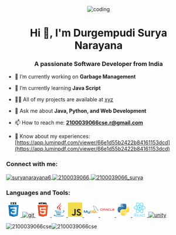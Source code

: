 <p align="center">
  <img align="center" alt="coding" width="400"       
  src="https://i.pinimg.com/originals/81/17/8b/81178b47a8598f0c81c4799f2cdd4057.gif">
</p>

<h1 align="center">Hi 👋, I'm Durgempudi Surya Narayana</h1>
<h3 align="center">A passionate Software Developer from India</h3>



- 🔭 I’m currently working on **Garbage Management**

- 🌱 I’m currently learning **Java Script**

- 👨‍💻 All of my projects are available at [xyz](xyz)
  
- 💬 Ask me about **Java, Python, and Web Development**
  
- 📫 How to reach me: **2100039066cse.r@gmail.com**
  
- 📄 Know about my experiences: [https://app.luminpdf.com/viewer/66e1d55b2422b84161153dcd](https://app.luminpdf.com/viewer/66e1d55b2422b84161153dcd)

<h3 align="left">Connect with me:</h3>
<p align="left">
  <a href="https://www.codechef.com/users/suryanarayana6" target="_blank">
    <img align="center" src="https://cdn.jsdelivr.net/npm/simple-icons@3.1.0/icons/codechef.svg" alt="suryanarayana6" height="30" width="40" />
  </a>
  <a href="https://www.leetcode.com/2100039066" target="_blank">
    <img align="center" src="https://raw.githubusercontent.com/rahuldkjain/github-profile-readme-generator/master/src/images/icons/Social/leet-code.svg" alt="2100039066" height="30" width="40" />
  </a>
  <a href="https://auth.geeksforgeeks.org/user/2100039066_surya" target="_blank">
    <img align="center" src="https://raw.githubusercontent.com/rahuldkjain/github-profile-readme-generator/master/src/images/icons/Social/geeks-for-geeks.svg" alt="2100039066_surya" height="30" width="40" />
  </a>
</p>

<h3 align="left">Languages and Tools:</h3>
<p align="left">
  <a href="https://www.w3schools.com/css/" target="_blank" rel="noreferrer">
    <img src="https://raw.githubusercontent.com/devicons/devicon/master/icons/css3/css3-original-wordmark.svg" alt="css3" width="40" height="40" />
  </a> 
  <a href="https://git-scm.com/" target="_blank" rel="noreferrer">
    <img src="https://www.vectorlogo.zone/logos/git-scm/git-scm-icon.svg" alt="git" width="40" height="40" />
  </a> 
  <a href="https://www.w3.org/html/" target="_blank" rel="noreferrer">
    <img src="https://raw.githubusercontent.com/devicons/devicon/master/icons/html5/html5-original-wordmark.svg" alt="html5" width="40" height="40" />
  </a> 
  <a href="https://www.java.com" target="_blank" rel="noreferrer">
    <img src="https://raw.githubusercontent.com/devicons/devicon/master/icons/java/java-original.svg" alt="java" width="40" height="40" />
  </a> 
  <a href="https://developer.mozilla.org/en-US/docs/Web/JavaScript" target="_blank" rel="noreferrer">
    <img src="https://raw.githubusercontent.com/devicons/devicon/master/icons/javascript/javascript-original.svg" alt="javascript" width="40" height="40" />
  </a> 
  <a href="https://www.mysql.com/" target="_blank" rel="noreferrer">
    <img src="https://raw.githubusercontent.com/devicons/devicon/master/icons/mysql/mysql-original-wordmark.svg" alt="mysql" width="40" height="40" />
  </a> 
  <a href="https://www.oracle.com/" target="_blank" rel="noreferrer">
    <img src="https://raw.githubusercontent.com/devicons/devicon/master/icons/oracle/oracle-original.svg" alt="oracle" width="40" height="40" />
  </a> 
  <a href="https://www.python.org" target="_blank" rel="noreferrer">
    <img src="https://raw.githubusercontent.com/devicons/devicon/master/icons/python/python-original.svg" alt="python" width="40" height="40" />
  </a> 
  <a href="https://reactjs.org/" target="_blank" rel="noreferrer">
    <img src="https://raw.githubusercontent.com/devicons/devicon/master/icons/react/react-original-wordmark.svg" alt="react" width="40" height="40" />
  </a> 
  <a href="https://unity.com/" target="_blank" rel="noreferrer">
    <img src="https://www.vectorlogo.zone/logos/unity3d/unity3d-icon.svg" alt="unity" width="40" height="40" />
  </a> 
</p>

<p>
  <img align="left" src="https://github-readme-stats.vercel.app/api/top-langs?username=2100039066cse&show_icons=true&locale=en&layout=compact" alt="2100039066cse" />
</p>



<p>
  <img align="left" src="https://github-readme-streak-stats.herokuapp.com/?user=2100039066cse&" alt="2100039066cse" />
</p>
